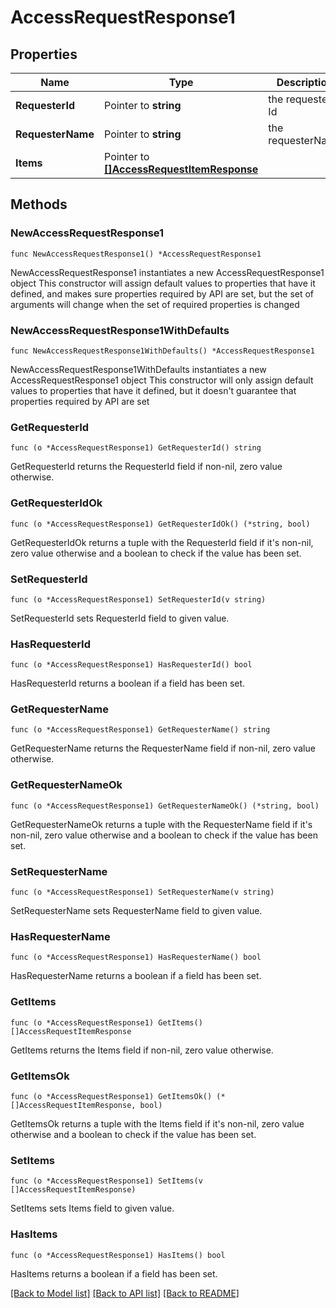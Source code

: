 # AccessRequestResponse1

## Properties

Name | Type | Description | Notes
------------ | ------------- | ------------- | -------------
**RequesterId** | Pointer to **string** | the requester Id | [optional] 
**RequesterName** | Pointer to **string** | the requesterName | [optional] 
**Items** | Pointer to [**[]AccessRequestItemResponse**](AccessRequestItemResponse.md) |  | [optional] 

## Methods

### NewAccessRequestResponse1

`func NewAccessRequestResponse1() *AccessRequestResponse1`

NewAccessRequestResponse1 instantiates a new AccessRequestResponse1 object
This constructor will assign default values to properties that have it defined,
and makes sure properties required by API are set, but the set of arguments
will change when the set of required properties is changed

### NewAccessRequestResponse1WithDefaults

`func NewAccessRequestResponse1WithDefaults() *AccessRequestResponse1`

NewAccessRequestResponse1WithDefaults instantiates a new AccessRequestResponse1 object
This constructor will only assign default values to properties that have it defined,
but it doesn't guarantee that properties required by API are set

### GetRequesterId

`func (o *AccessRequestResponse1) GetRequesterId() string`

GetRequesterId returns the RequesterId field if non-nil, zero value otherwise.

### GetRequesterIdOk

`func (o *AccessRequestResponse1) GetRequesterIdOk() (*string, bool)`

GetRequesterIdOk returns a tuple with the RequesterId field if it's non-nil, zero value otherwise
and a boolean to check if the value has been set.

### SetRequesterId

`func (o *AccessRequestResponse1) SetRequesterId(v string)`

SetRequesterId sets RequesterId field to given value.

### HasRequesterId

`func (o *AccessRequestResponse1) HasRequesterId() bool`

HasRequesterId returns a boolean if a field has been set.

### GetRequesterName

`func (o *AccessRequestResponse1) GetRequesterName() string`

GetRequesterName returns the RequesterName field if non-nil, zero value otherwise.

### GetRequesterNameOk

`func (o *AccessRequestResponse1) GetRequesterNameOk() (*string, bool)`

GetRequesterNameOk returns a tuple with the RequesterName field if it's non-nil, zero value otherwise
and a boolean to check if the value has been set.

### SetRequesterName

`func (o *AccessRequestResponse1) SetRequesterName(v string)`

SetRequesterName sets RequesterName field to given value.

### HasRequesterName

`func (o *AccessRequestResponse1) HasRequesterName() bool`

HasRequesterName returns a boolean if a field has been set.

### GetItems

`func (o *AccessRequestResponse1) GetItems() []AccessRequestItemResponse`

GetItems returns the Items field if non-nil, zero value otherwise.

### GetItemsOk

`func (o *AccessRequestResponse1) GetItemsOk() (*[]AccessRequestItemResponse, bool)`

GetItemsOk returns a tuple with the Items field if it's non-nil, zero value otherwise
and a boolean to check if the value has been set.

### SetItems

`func (o *AccessRequestResponse1) SetItems(v []AccessRequestItemResponse)`

SetItems sets Items field to given value.

### HasItems

`func (o *AccessRequestResponse1) HasItems() bool`

HasItems returns a boolean if a field has been set.


[[Back to Model list]](../README.md#documentation-for-models) [[Back to API list]](../README.md#documentation-for-api-endpoints) [[Back to README]](../README.md)


